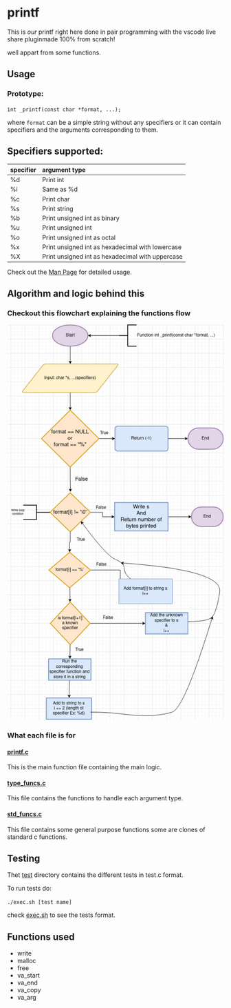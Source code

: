 # printf

This is *our* printf right here done in pair programming with the vscode live share pluginmade 100% from scratch!

well appart from some functions.

## Usage

### Prototype:

`int _printf(const char *format, ...);`

where `format` can be a simple string without any specifiers or it can contain specifiers and the arguments corresponding to them.

## Specifiers supported:

| specifier | argument type                                    |
|:----------|:-------------------------------------------------|
| %d        | Print int                                        |
| %i        | Same as %d                                       |
| %c        | Print char                                       |
| %s        | Print string                                     |
| %b        | Print unsigned int as binary                     |
| %u        | Print unsigned int                               |
| %o        | Print unsigned int as octal                      |
| %x        | Print unsigned int as hexadecimal with lowercase |
| %X        | Print unsigned int as hexadecimal with uppercase |


Check out the [Man Page](man_3_printf) for detailed usage.

## Algorithm and logic behind this

### Checkout this flowchart explaining the functions flow

![flowchart](printf.jpg)

### What each file is for

#### [printf.c](./printf.c)

This is the main function file containing the main logic. 

#### [type_funcs.c](./type_funcs.c)

This file contains the functions to handle each argument type.

#### [std_funcs.c](./std_funcs.c)

This file contains some general purpose functions some are clones of standard c functions.

## Testing

Thet [test](test) directory contains the different tests in test.c format.

To run tests do:

`./exec.sh [test name]`

check [exec.sh](./test/exec.sh) to see the tests format.

## Functions used

* write
* malloc
* free
* va_start
* va_end
* va_copy
* va_arg


